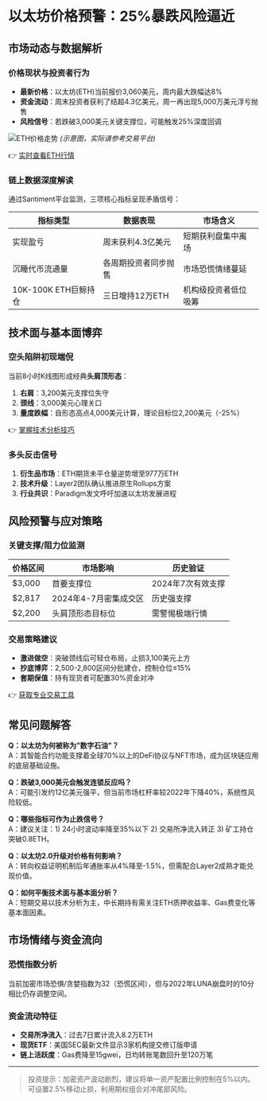 # 以太坊价格预警：25%暴跌风险逼近

## 市场动态与数据解析

### 价格现状与投资者行为
- **最新价格**：以太坊(ETH)当前报价3,060美元，周内最大跌幅达8%
- **资金流动**：周末投资者获利了结超4.3亿美元，周一再出现5,000万美元浮亏抛售
- **风险信号**：若跌破3,000美元关键支撑位，可能触发25%深度回调

![ETH价格走势](https://example.com/eth-chart) *(示意图，实际请参考交易平台)*

👉 [实时查看ETH行情](https://bit.ly/okx_welcome)

### 链上数据深度解读
通过Santiment平台监测，三项核心指标呈现矛盾信号：

| 指标类型          | 数据表现                | 市场含义               |
|-------------------|-------------------------|------------------------|
| 实现盈亏            | 周末获利4.3亿美元        | 短期获利盘集中离场      |
| 沉睡代币流通量      | 各周期投资者同步抛售      | 市场恐慌情绪蔓延        |
| 10K-100K ETH巨鲸持仓 | 三日增持12万ETH          | 机构级投资者低位吸筹    |

## 技术面与基本面博弈

### 空头陷阱初现端倪
当前8小时K线图形成经典**头肩顶形态**：
1. **右肩**：3,200美元支撑位失守
2. **颈线**：3,000美元心理关口
3. **量度跌幅**：自形态高点4,000美元计算，理论目标位2,200美元（-25%）

👉 [掌握技术分析技巧](https://bit.ly/okx_welcome)

### 多头反击信号
1. **衍生品市场**：ETH期货未平仓量逆势增至977万ETH
2. **技术升级**：Layer2团队确认推进原生Rollups方案
3. **行业共识**：Paradigm发文呼吁加速以太坊发展进程

## 风险预警与应对策略

### 关键支撑/阻力位监测
| 价格区间       | 市场影响                   | 历史验证               |
|----------------|----------------------------|------------------------|
| $3,000         | 首要支撑位                 | 2024年7次有效支撑      |
| $2,817         | 2024年4-7月密集成交区      | 历史强支撑             |
| $2,200         | 头肩顶形态目标位           | 需警惕极端行情         |

### 交易策略建议
- **激进做空**：突破颈线后可轻仓布局，止损3,100美元上方
- **抄底博弈**：2,500-2,800区间分批建仓，控制仓位≤15%
- **套期保值**：持有现货者可配置30%资金对冲

👉 [获取专业交易工具](https://bit.ly/okx_welcome)

## 常见问题解答

**Q：以太坊为何被称为"数字石油"？**  
A：其智能合约功能支撑着全球70%以上的DeFi协议与NFT市场，成为区块链应用的底层基础设施。

**Q：跌破3,000美元会触发连锁反应吗？**  
A：可能引发约12亿美元强平，但当前市场杠杆率较2022年下降40%，系统性风险较低。

**Q：哪些指标可作为止跌信号？**  
A：建议关注：1) 24小时波动率降至35%以下 2) 交易所净流入转正 3) 矿工持仓突破0.8ETH。

**Q：以太坊2.0升级对价格有何影响？**  
A：转向权益证明机制后年通胀率从4%降至-1.5%，但需配合Layer2成熟才能兑现价值。

**Q：如何平衡技术面与基本面分析？**  
A：短期交易以技术分析为主，中长期持有需关注ETH质押收益率、Gas费变化等基本面因素。

## 市场情绪与资金流向

### 恐慌指数分析
当前加密市场恐惧/贪婪指数为32（恐慌区间），但与2022年LUNA崩盘时的10分相比仍存调整空间。

### 资金流动特征
- **交易所净流入**：过去7日累计流入8.2万ETH
- **现货ETF**：美国SEC最新文件显示3家机构提交修订版申请
- **链上活跃度**：Gas费降至15gwei，日均转账笔数回升至120万笔

---

> 投资提示：加密资产波动剧烈，建议将单一资产配置比例控制在5%以内。可设置2.5%移动止损，利用期权组合对冲尾部风险。